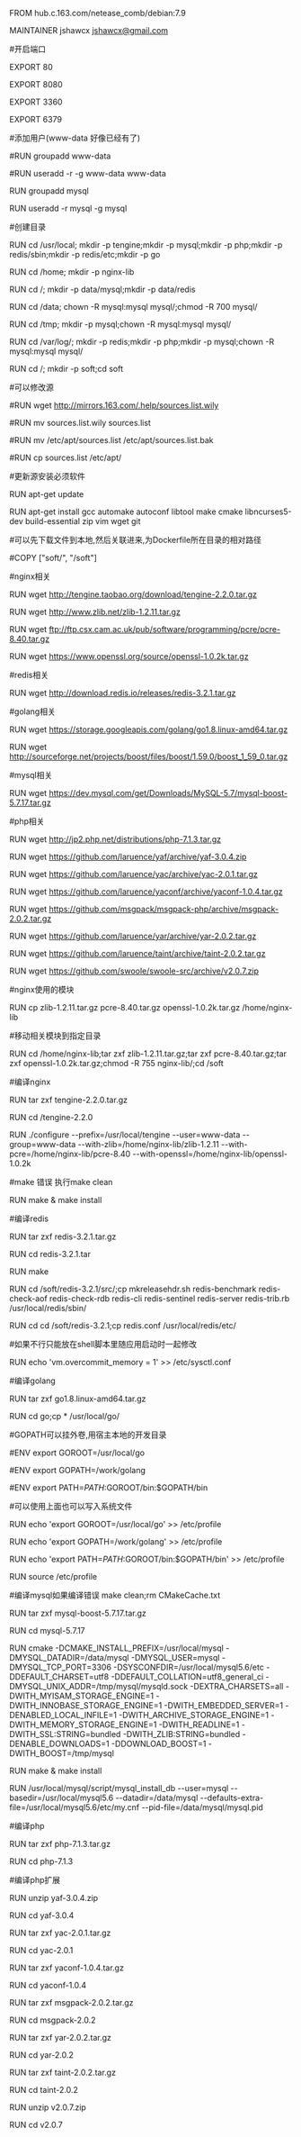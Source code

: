 FROM hub.c.163.com/netease_comb/debian:7.9

MAINTAINER jshawcx jshawcx@gmail.com





#开启端口

EXPORT 80

EXPORT 8080

EXPORT 3360

EXPORT 6379





#添加用户(www-data 好像已经有了)

#RUN groupadd www-data

#RUN useradd -r -g www-data www-data

RUN groupadd mysql

RUN useradd -r mysql -g mysql





#创建目录

RUN cd /usr/local; mkdir -p tengine;mkdir -p mysql;mkdir -p php;mkdir -p redis/sbin;mkdir -p redis/etc;mkdir -p go

RUN cd /home; mkdir -p nginx-lib

RUN cd /; mkdir -p data/mysql;mkdir -p data/redis

RUN cd /data; chown -R mysql:mysql mysql/;chmod -R 700 mysql/

RUN cd /tmp; mkdir -p mysql;chown -R mysql:mysql mysql/

RUN cd /var/log/; mkdir -p redis;mkdir -p php;mkdir -p mysql;chown -R mysql:mysql mysql/

RUN cd /; mkdir -p soft;cd soft





#可以修改源

#RUN wget http://mirrors.163.com/.help/sources.list.wily

#RUN mv sources.list.wily sources.list

#RUN mv /etc/apt/sources.list /etc/apt/sources.list.bak

#RUN cp sources.list /etc/apt/



#更新源安装必须软件

RUN apt-get update

RUN apt-get install gcc automake autoconf libtool make cmake libncurses5-dev build-essential zip vim wget git






#可以先下载文件到本地,然后关联进来,为Dockerfile所在目录的相对路径

#COPY ["soft/", "/soft"]

#nginx相关

RUN wget http://tengine.taobao.org/download/tengine-2.2.0.tar.gz

RUN wget http://www.zlib.net/zlib-1.2.11.tar.gz

RUN wget ftp://ftp.csx.cam.ac.uk/pub/software/programming/pcre/pcre-8.40.tar.gz

RUN wget https://www.openssl.org/source/openssl-1.0.2k.tar.gz



#redis相关

RUN wget http://download.redis.io/releases/redis-3.2.1.tar.gz


#golang相关

RUN wget https://storage.googleapis.com/golang/go1.8.linux-amd64.tar.gz

RUN wget http://sourceforge.net/projects/boost/files/boost/1.59.0/boost_1_59_0.tar.gz


#mysql相关

RUN wget https://dev.mysql.com/get/Downloads/MySQL-5.7/mysql-boost-5.7.17.tar.gz



#php相关

RUN wget http://jp2.php.net/distributions/php-7.1.3.tar.gz

RUN wget https://github.com/laruence/yaf/archive/yaf-3.0.4.zip

RUN wget https://github.com/laruence/yac/archive/yac-2.0.1.tar.gz

RUN wget https://github.com/laruence/yaconf/archive/yaconf-1.0.4.tar.gz

RUN wget https://github.com/msgpack/msgpack-php/archive/msgpack-2.0.2.tar.gz

RUN wget https://github.com/laruence/yar/archive/yar-2.0.2.tar.gz

RUN wget https://github.com/laruence/taint/archive/taint-2.0.2.tar.gz

RUN wget https://github.com/swoole/swoole-src/archive/v2.0.7.zip



#nginx使用的模块

RUN cp zlib-1.2.11.tar.gz pcre-8.40.tar.gz openssl-1.0.2k.tar.gz /home/nginx-lib



#移动相关模块到指定目录

RUN cd /home/nginx-lib;tar zxf zlib-1.2.11.tar.gz;tar zxf pcre-8.40.tar.gz;tar zxf openssl-1.0.2k.tar.gz;chmod -R 755 nginx-lib/;cd /soft



#编译nginx

RUN tar zxf tengine-2.2.0.tar.gz

RUN cd /tengine-2.2.0

RUN ./configure --prefix=/usr/local/tengine --user=www-data --group=www-data --with-zlib=/home/nginx-lib/zlib-1.2.11 --with-pcre=/home/nginx-lib/pcre-8.40 --with-openssl=/home/nginx-lib/openssl-1.0.2k

#make 错误 执行make clean

RUN make & make install



#编译redis

RUN tar zxf redis-3.2.1.tar.gz

RUN cd redis-3.2.1.tar

RUN make

RUN cd /soft/redis-3.2.1/src/;cp mkreleasehdr.sh redis-benchmark redis-check-aof redis-check-rdb redis-cli redis-sentinel redis-server redis-trib.rb /usr/local/redis/sbin/

RUN cd cd /soft/redis-3.2.1;cp redis.conf /usr/local/redis/etc/

#如果不行只能放在shell脚本里随应用启动时一起修改

RUN echo 'vm.overcommit_memory = 1' >> /etc/sysctl.conf



#编译golang

RUN tar zxf go1.8.linux-amd64.tar.gz

RUN cd go;cp * /usr/local/go/

#GOPATH可以挂外卷,用宿主本地的开发目录

#ENV export GOROOT=/usr/local/go  

#ENV export GOPATH=/work/golang

#ENV export PATH=$PATH:$GOROOT/bin:$GOPATH/bin

#可以使用上面也可以写入系统文件

RUN echo 'export GOROOT=/usr/local/go' >> /etc/profile

RUN echo 'export GOPATH=/work/golang' >> /etc/profile

RUN echo 'export PATH=$PATH:$GOROOT/bin:$GOPATH/bin' >> /etc/profile

RUN source  /etc/profile



#编译mysql如果编译错误 make clean;rm CMakeCache.txt

RUN tar zxf mysql-boost-5.7.17.tar.gz

RUN cd mysql-5.7.17

RUN cmake -DCMAKE_INSTALL_PREFIX=/usr/local/mysql -DMYSQL_DATADIR=/data/mysql -DMYSQL_USER=mysql -DMYSQL_TCP_PORT=3306  -DSYSCONFDIR=/usr/local/mysql5.6/etc -DDEFAULT_CHARSET=utf8 -DDEFAULT_COLLATION=utf8_general_ci -DMYSQL_UNIX_ADDR=/tmp/mysql/mysqld.sock -DEXTRA_CHARSETS=all -DWITH_MYISAM_STORAGE_ENGINE=1 -DWITH_INNOBASE_STORAGE_ENGINE=1 -DWITH_EMBEDDED_SERVER=1 -DENABLED_LOCAL_INFILE=1 -DWITH_ARCHIVE_STORAGE_ENGINE=1 -DWITH_MEMORY_STORAGE_ENGINE=1 -DWITH_READLINE=1 -DWITH_SSL:STRING=bundled -DWITH_ZLIB:STRING=bundled  -DENABLE_DOWNLOADS=1 -DDOWNLOAD_BOOST=1 -DWITH_BOOST=/tmp/mysql

RUN make & make install

RUN /usr/local/mysql/script/mysql_install_db --user=mysql --basedir=/usr/local/mysql5.6 --datadir=/data/mysql --defaults-extra-file=/usr/local/mysql5.6/etc/my.cnf --pid-file=/data/mysql/mysql.pid

#编译php

RUN tar zxf php-7.1.3.tar.gz

RUN cd php-7.1.3


#编译php扩展

RUN unzip yaf-3.0.4.zip

RUN cd yaf-3.0.4

RUN tar zxf yac-2.0.1.tar.gz

RUN cd yac-2.0.1

RUN tar zxf yaconf-1.0.4.tar.gz

RUN cd yaconf-1.0.4

RUN tar zxf msgpack-2.0.2.tar.gz

RUN cd msgpack-2.0.2

RUN tar zxf yar-2.0.2.tar.gz

RUN cd yar-2.0.2

RUN tar zxf taint-2.0.2.tar.gz

RUN cd taint-2.0.2

RUN unzip v2.0.7.zip

RUN cd v2.0.7




